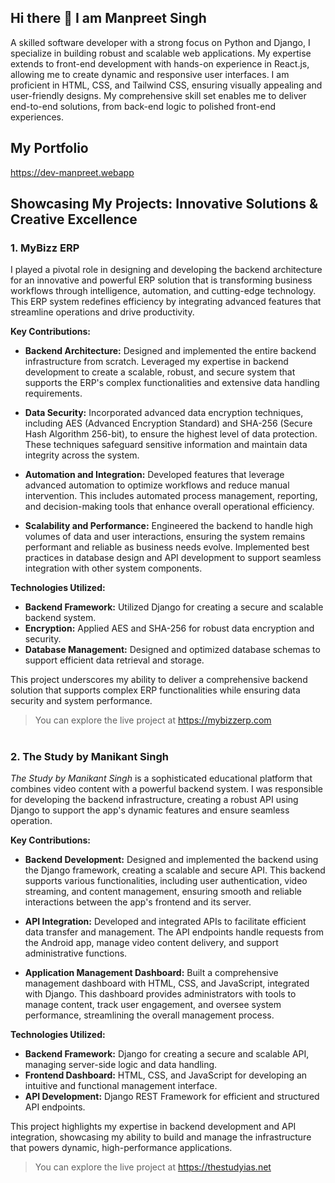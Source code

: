 
## Hi there 👋 I am Manpreet Singh

A skilled software developer with a strong focus on Python and Django, I specialize in building robust and scalable web applications. My expertise extends to front-end development with hands-on experience in React.js, allowing me to create dynamic and responsive user interfaces. I am proficient in HTML, CSS, and Tailwind CSS, ensuring visually appealing and user-friendly designs. My comprehensive skill set enables me to deliver end-to-end solutions, from back-end logic to polished front-end experiences.
## My Portfolio
https://dev-manpreet.webapp

## Showcasing My Projects: Innovative Solutions & Creative Excellence

### 1. MyBizz ERP
I played a pivotal role in designing and developing the backend architecture for an innovative and powerful ERP solution that is transforming business workflows through intelligence, automation, and cutting-edge technology. This ERP system redefines efficiency by integrating advanced features that streamline operations and drive productivity.

**Key Contributions:**

-   **Backend Architecture:**  Designed and implemented the entire backend infrastructure from scratch. Leveraged my expertise in backend development to create a scalable, robust, and secure system that supports the ERP's complex functionalities and extensive data handling requirements.
    
-   **Data Security:**  Incorporated advanced data encryption techniques, including AES (Advanced Encryption Standard) and SHA-256 (Secure Hash Algorithm 256-bit), to ensure the highest level of data protection. These techniques safeguard sensitive information and maintain data integrity across the system.
    
-   **Automation and Integration:**  Developed features that leverage advanced automation to optimize workflows and reduce manual intervention. This includes automated process management, reporting, and decision-making tools that enhance overall operational efficiency.
    
-   **Scalability and Performance:**  Engineered the backend to handle high volumes of data and user interactions, ensuring the system remains performant and reliable as business needs evolve. Implemented best practices in database design and API development to support seamless integration with other system components.
    

**Technologies Utilized:**

-   **Backend Framework:**  Utilized Django for creating a secure and scalable backend system.
-   **Encryption:**  Applied AES and SHA-256 for robust data encryption and security.
-   **Database Management:**  Designed and optimized database schemas to support efficient data retrieval and storage.

This project underscores my ability to deliver a comprehensive backend solution that supports complex ERP functionalities while ensuring data security and system performance.

> You can explore the live project at https://mybizzerp.com

#

### 2. The Study by Manikant Singh
_The Study by Manikant Singh_  is a sophisticated educational platform that combines video content with a powerful backend system. I was responsible for developing the backend infrastructure, creating a robust API using Django to support the app's dynamic features and ensure seamless operation.

**Key Contributions:**

-   **Backend Development:**  Designed and implemented the backend using the Django framework, creating a scalable and secure API. This backend supports various functionalities, including user authentication, video streaming, and content management, ensuring smooth and reliable interactions between the app's frontend and its server.
    
-   **API Integration:**  Developed and integrated APIs to facilitate efficient data transfer and management. The API endpoints handle requests from the Android app, manage video content delivery, and support administrative functions.
    
-   **Application Management Dashboard:**  Built a comprehensive management dashboard with HTML, CSS, and JavaScript, integrated with Django. This dashboard provides administrators with tools to manage content, track user engagement, and oversee system performance, streamlining the overall management process.
    

**Technologies Utilized:**

-   **Backend Framework:**  Django for creating a secure and scalable API, managing server-side logic and data handling.
-   **Frontend Dashboard:**  HTML, CSS, and JavaScript for developing an intuitive and functional management interface.
-   **API Development:**  Django REST Framework for efficient and structured API endpoints.

This project highlights my expertise in backend development and API integration, showcasing my ability to build and manage the infrastructure that powers dynamic, high-performance applications.
> You can explore the live project at https://thestudyias.net
